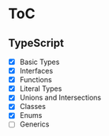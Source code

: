 # ToC

## TypeScript

- [x] Basic Types
- [x] Interfaces
- [x] Functions
- [x] Literal Types
- [x] Unions and Intersections
- [x] Classes
- [x] Enums
- [ ] Generics
